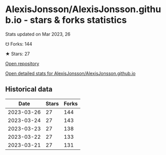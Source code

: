 # AlexisJonsson/AlexisJonsson.github.io - stars & forks statistics

Stats updated on Mar 2023, 26

☋ Forks: 144

★ Stars: 27

[Open repository](https://github.com/AlexisJonsson/AlexisJonsson.github.io)

[Open detailed stats for AlexisJonsson/AlexisJonsson.github.io](https://reviewgithub.com/rep/AlexisJonsson/AlexisJonsson.github.io)

## Historical data
| Date | Stars | Forks |
|------|-------|-------|
| 2023-03-26 | 27 | 144 | 
| 2023-03-24 | 27 | 143 | 
| 2023-03-23 | 27 | 138 | 
| 2023-03-22 | 27 | 133 | 
| 2023-03-21 | 27 | 131 | 

